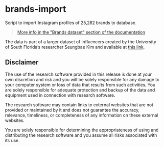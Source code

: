 # brands-import

Script to import Instagram profiles of 25,282 brands to database.

> [More info in the "Brands dataset" section of the documentation](https://tracking-influencers.com/docs/gathering-data#brands-dataset)

The data is part of a larger dataset of influencers created by the University of South Florida’s researcher Seungbae Kim and available at [this link](https://sites.google.com/site/sbkimcv/dataset?authuser=0).

## Disclaimer

The use of the research software provided in this release is done at your own discretion and risk and you will be solely responsible for any damage to your computer system or loss of data that results from such activities. You are solely responsible for adequate protection and backup of the data and equipment used in connection with research software.

The research software may contain links to external websites that are not provided or maintained by it and does not guarantee the accuracy, relevance, timeliness, or completeness of any information on these external websites.

You are solely responsible for determining the appropriateness of using and distributing the research software and you assume all risks associated with its use.
